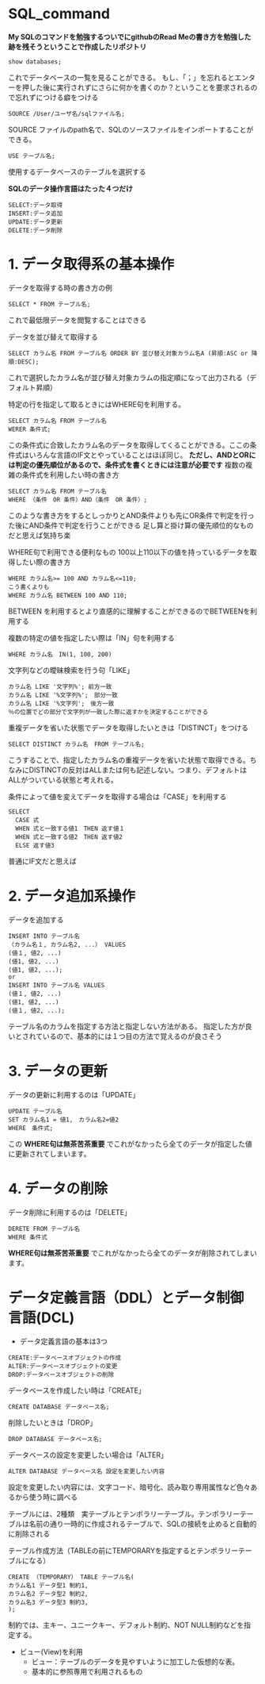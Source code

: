 # SQL_command

**My SQLのコマンドを勉強するついでにgithubのRead Meの書き方を勉強した跡を残そうということで作成したリポジトリ**
```
show databases;
```
これでデータベースの一覧を見ることができる。
もし、「；」を忘れるとエンターを押した後に実行されずにさらに何かを書くのか？ということを要求されるので忘れずにつける癖をつける

```
SOURCE /User/ユーザ名/sqlファイル名;
```
SOURCE ファイルのpath名で、SQLのソースファイルをインポートすることができる。

```
USE テーブル名;
```
使用するデータベースのテーブルを選択する

**SQLのデータ操作言語はたった４つだけ**
```
SELECT:データ取得
INSERT:データ追加
UPDATE:データ更新
DELETE:データ削除
```

# 1. データ取得系の基本操作

データを取得する時の書き方の例
```
SELECT * FROM テーブル名;
```
これで最低限データを閲覧することはできる

データを並び替えて取得する
```
SELECT カラム名 FROM テーブル名 ORDER BY 並び替え対象カラム名A (昇順:ASC or 降順:DESC);
```

これで選択したカラム名が並び替え対象カラムの指定順になって出力される（デフォルト昇順）

特定の行を指定して取るときにはWHERE句を利用する。
```
SELECT カラム名 FROM テーブル名
WERER 条件式;
```
この条件式に合致したカラム名のデータを取得してくることができる。ここの条件式はいろんな言語のIF文とやっていることはほぼ同じ。
**ただし、ANDとORには判定の優先順位があるので、条件式を書くときには注意が必要です**
複数の複雑の条件式を利用したい時の書き方
```
SELECT カラム名 FROM テーブル名
WHERE （条件　OR 条件）AND（条件　OR 条件）;
```
このような書き方をするとしっかりとAND条件よりも先にOR条件で判定を行った後にAND条件で判定を行うことができる
足し算と掛け算の優先順位的なものだと思えば気持ち楽

WHERE句で利用できる便利なもの
100以上110以下の値を持っているデータを取得したい際の書き方
```
WHERE カラム名>= 100 AND カラム名<=110;
こう書くよりも
WHERE カラム名 BETWEEN 100 AND 110;
```
BETWEEN を利用するとより直感的に理解することができるのでBETWEENを利用する

複数の特定の値を指定したい際は「IN」句を利用する
```
WHERE カラム名　IN(1, 100, 200)
```

文字列などの曖昧検索を行う句「LIKE」
```
カラム名 LIKE '文字列%'; 前方一致
カラム名 LIKE '%文字列%';　部分一致
カラム名 LIKE '%文字列';　後方一致
％の位置でどの部分で文字列が一致した際に返すかを決定することができる
```

重複データを省いた状態でデータを取得したいときは「DISTINCT」をつける
```
SELECT DISTINCT カラム名　FROM テーブル名;
```
こうすることで、指定したカラム名の重複データを省いた状態で取得できる。ちなみにDISTINCTの反対はALLまたは何も記述しない。つまり、デフォルトはALLがついている状態と考えれる。


条件によって値を変えてデータを取得する場合は「CASE」を利用する
```
SELECT
  CASE 式
  WHEN 式と一致する値1　THEN 返す値１
  WHEN 式と一致する値2　THEN 返す値2
  ELSE 返す値3
```
普通にIF文だと思えば


# 2. データ追加系操作

データを追加する
```
INSERT INTO テーブル名
（カラム名１, カラム名2, ...） VALUES
(値１, 値2, ...)
(値1, 値2, ...)
(値1, 値2, ...);
or 
INSERT INTO テーブル名 VALUES
(値１, 値2, ...)
(値1, 値2, ...)
(値１, 値2, ...);
```

テーブル名のカラムを指定する方法と指定しない方法がある。
指定した方が良いとされているので、基本的には１つ目の方法で覚えるのが良さそう


# 3. データの更新

データの更新に利用するのは「UPDATE」
```
UPDATE テーブル名
SET カラム名1 = 値1,　カラム名2=値2
WHERE　条件式;
```
この **WHERE句は無茶苦茶重要** でこれがなかったら全てのデータが指定した値に更新されてしまいます。


# 4. データの削除

データ削除に利用するのは「DELETE」
```
DERETE FROM テーブル名
WHERE 条件式
```
**WHERE句は無茶苦茶重要** でこれがなかったら全てのデータが削除されてしまいます。


# データ定義言語（DDL）とデータ制御言語(DCL)

- データ定義言語の基本は3つ
```
CREATE:データベースオブジェクトの作成
ALTER:データベースオブジェクトの変更
DROP:データベースオブジェクトの削除
```

データベースを作成したい時は「CREATE」
```
CREATE DATABASE データベース名;
```
削除したいときは「DROP」
```
DROP DATABASE データベース名;
```
データベースの設定を変更したい場合は「ALTER」
```
ALTER DATABASE データベース名 設定を変更したい内容
```
設定を変更したい内容には、文字コード、暗号化、読み取り専用属性など色々あるから使う時に調べる

テーブルには、2種類　実テーブルとテンポラリーテーブル。テンポラリーテーブルは名前の通り一時的に作成されるテーブルで、SQLの接続を止めると自動的に削除される

テーブル作成方法（TABLEの前にTEMPORARYを指定するとテンポラリーテーブルになる）
```
CREATE （TEMPORARY） TABLE テーブル名(
カラム名1 データ型1 制約1,
カラム名2 データ型2 制約2,
カラム名3 データ型3 制約3,
);
```
制約では、主キー、ユニークキー、デフォルト制約、NOT NULL制約などを指定する。



- ビュー(View)を利用
  - ビュー：テーブルのデータを見やすいように加工した仮想的な表。
  - 基本的に参照専用で利用されるもの




